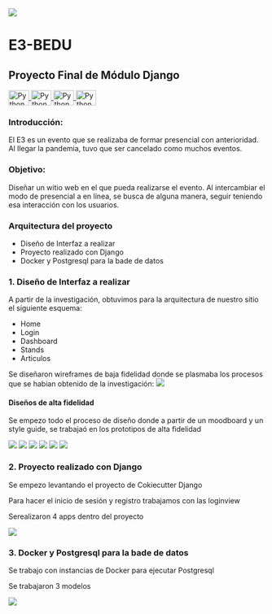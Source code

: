 <img src='./src/img/Titular.png'>

# E3-BEDU

## Proyecto Final de Módulo Django

<a href="https://www.python.org/" target="_blank" rel="noreferrer">
    <img align="center" alt="Python" height="30" width="40" src="https://cdn.jsdelivr.net/gh/devicons/devicon/icons/django/django-plain.svg">
</a>
<a href="https://www.python.org/" target="_blank" rel="noreferrer">
    <img align="center" alt="Python" height="30" width="40" src="https://cdn.jsdelivr.net/gh/devicons/devicon/icons/docker/docker-original.svg">
</a>
<a href="https://www.python.org/" target="_blank" rel="noreferrer">
    <img align="center" alt="Python" height="30" width="40" src="https://cdn.jsdelivr.net/gh/devicons/devicon/icons/postgresql/postgresql-original.svg">
</a>
<a href="https://www.python.org/" target="_blank" rel="noreferrer">
    <img align="center" alt="Python" height="30" width="40" src="https://cdn.jsdelivr.net/gh/devicons/devicon/icons/figma/figma-original.svg">
</a>


          
### Introducción:
El E3 es un evento que se realizaba de formar presencial con anterioridad. Al llegar la pandemia, tuvo que ser cancelado como muchos eventos. 

### Objetivo:
Diseñar un witio web en el que pueda realizarse el evento. Al intercambiar el modo de presencial a en línea, se busca de alguna manera, seguir teniendo esa interacción con los usuarios.

### Arquitectura del proyecto

* Diseño de Interfaz a realizar
* Proyecto realizado con Django
* Docker y Postgresql para la bade de datos


<section>
  <h3>1. Diseño de Interfaz a realizar</h3>
  
  <p>A partir de la investigación, obtuvimos para la arquitectura de nuestro sitio el siguiente esquema:</p>

  <ul>
    <li>Home</li>
    <li>Login</li>
    <li>Dashboard</li>
    <li>Stands</li>
    <li>Articulos</li>
  </ul>

  <p>Se diseñaron wireframes de baja fidelidad donde se plasmaba los procesos que se habian obtenido de la investigación:

  <img src='./src/img/Low.png'>

  <h4>Diseños de alta fidelidad</h4>
  <p>Se empezo todo el proceso de diseño donde a partir de un moodboard y un style guide, se trabajaó en los prototipos de alta fidelidad</p>
  <img src='./src/img/Home.png'>
  <img src='./src/img/Login.png'>
  <img src='./src/img/Register.png'>
  <img src='./src/img/Dashboard.png'>
  <img src='./src/img/Modal.png'>
  <img src='./src/img/Stand.png'>


</section>

<section id="backend">
  <h3>2. Proyecto realizado con Django</h3>

  <p>Se empezo levantando el proyecto de Cokiecutter Django</p>
  <p>Para hacer el inicio de sesión y registro trabajamos con las loginview</p>
  <p>Serealizaron 4 apps dentro del proyecto</p>
  
  <img src='./src/img/Proyecto.png'> 

</section>
  
<section id="backend">
  <h3>3. Docker y Postgresql para la bade de datos</h3>

  <p>Se trabajo con instancias de Docker para ejecutar Postgresql</p>
  <p>Se trabajaron 3 modelos</p>

  
  <img src='./src/img/Diagrama.png'> 

</section>

